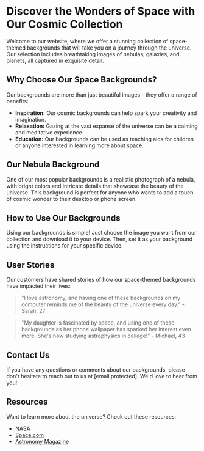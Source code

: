 <!--font:Great Vibes-->

# Discover the Wonders of Space with Our Cosmic Collection

Welcome to our website, where we offer a stunning collection of space-themed backgrounds that will take you on a journey through the universe. Our selection includes breathtaking images of nebulas, galaxies, and planets, all captured in exquisite detail.

## Why Choose Our Space Backgrounds?

Our backgrounds are more than just beautiful images - they offer a range of benefits:

- **Inspiration:** Our cosmic backgrounds can help spark your creativity and imagination.
- **Relaxation:** Gazing at the vast expanse of the universe can be a calming and meditative experience.
- **Education:** Our backgrounds can be used as teaching aids for children or anyone interested in learning more about space.

## Our Nebula Background

One of our most popular backgrounds is a realistic photograph of a nebula, with bright colors and intricate details that showcase the beauty of the universe. This background is perfect for anyone who wants to add a touch of cosmic wonder to their desktop or phone screen.

## How to Use Our Backgrounds

Using our backgrounds is simple! Just choose the image you want from our collection and download it to your device. Then, set it as your background using the instructions for your specific device.

## User Stories

Our customers have shared stories of how our space-themed backgrounds have impacted their lives:

> "I love astronomy, and having one of these backgrounds on my computer reminds me of the beauty of the universe every day." - Sarah, 27

> "My daughter is fascinated by space, and using one of these backgrounds as her phone wallpaper has sparked her interest even more. She's now studying astrophysics in college!" - Michael, 43

## Contact Us

If you have any questions or comments about our backgrounds, please don't hesitate to reach out to us at [email protected]. We'd love to hear from you!

## Resources

Want to learn more about the universe? Check out these resources:

- [NASA](#)
- [Space.com](#)
- [Astronomy Magazine](#)

<!--

Write me content for website with wallpaper which alt text is:

"A realistic photograph of a nebula, with bright colors and intricate details that showcase the beauty of the universe."

The name/title of the page should not be 1:1 copy of the alt text but rather a real content of the website which is using this wallpaper.

- Use markdown format 
- Start with heading
- Heading should be short and concise
- The content should look like a real website 
- The website should not be about the wallpaper, wallpaper is just a related background
- Heading should be contain work "wallpaper" or "background"
- Include real sections like references, contact, user stories, etc. use things relevant to the page purpose.
- Feel free to use structure like headings, bullets, numbering, blockquotes, paragraphs, horizontal lines, etc.
- You can use formatting like bold or _italic_
- You can include UTF-8 emojis
- Links should be only #hash anchors (and you can refer to the document itself)
- Do not include images


---


# Explore the Wonders of the Universe with Our Space-Themed Wallpaper

Welcome to our website, where we offer a wide range of space-themed wallpapers that will transport you to galaxies far, far away. Our collection includes stunning images of nebulas, planets, and stars, all captured in breathtaking detail.

## Why Choose Our Space Wallpapers?

Our wallpapers are not just beautiful to look at, they also offer a range of benefits:

- **Inspiration:** Looking at these incredible images can help spark your creativity and imagination.
- **Relaxation:** Gazing at the vast expanse of the universe can be a calming and meditative experience.
- **Education:** Our wallpapers can be used as teaching aids for children or anyone interested in learning more about space.

## Our Nebula Wallpaper

One of our most popular wallpapers is a realistic photograph of a nebula, with bright colors and intricate details that showcase the beauty of the universe. This wallpaper is perfect for anyone who wants to add a touch of cosmic wonder to their desktop or phone background.

## How to Use Our Wallpapers

Using our wallpapers is easy! Simply choose the image you want from our collection and download it to your device. Then, set it as your wallpaper using the instructions for your specific device.

## User Stories

Our customers have shared stories of how our space-themed wallpapers have impacted their lives:

> "I work in a stressful job, and having a space-themed wallpaper on my computer helps me stay calm and focused throughout the day." - Jane, 32

> "My son loves space, and using one of these wallpapers as his background has sparked his interest even more. He's now studying astronomy in college!" - Tom, 45

## Contact Us

If you have any questions or comments about our wallpapers, please don't hesitate to reach out to us at [email protected] We'd love to hear from you!

## References

Want to learn more about the universe? Check out these resources:

- [NASA](#)
- [Space.com](#)
- [Astronomy Magazine](#)


---


Heading should not include word "wallpaper". The website should not be about the wallpaper itself, wallpaper is just a related background, rewrite whole content.


---


# Discover the Wonders of Space with Our Cosmic Collection

Welcome to our website, where we offer a stunning collection of space-themed backgrounds that will take you on a journey through the universe. Our selection includes breathtaking images of nebulas, galaxies, and planets, all captured in exquisite detail.

## Why Choose Our Space Backgrounds?

Our backgrounds are more than just beautiful images - they offer a range of benefits:

- **Inspiration:** Our cosmic backgrounds can help spark your creativity and imagination.
- **Relaxation:** Gazing at the vast expanse of the universe can be a calming and meditative experience.
- **Education:** Our backgrounds can be used as teaching aids for children or anyone interested in learning more about space.

## Our Nebula Background

One of our most popular backgrounds is a realistic photograph of a nebula, with bright colors and intricate details that showcase the beauty of the universe. This background is perfect for anyone who wants to add a touch of cosmic wonder to their desktop or phone screen.

## How to Use Our Backgrounds

Using our backgrounds is simple! Just choose the image you want from our collection and download it to your device. Then, set it as your background using the instructions for your specific device.

## User Stories

Our customers have shared stories of how our space-themed backgrounds have impacted their lives:

> "I love astronomy, and having one of these backgrounds on my computer reminds me of the beauty of the universe every day." - Sarah, 27

> "My daughter is fascinated by space, and using one of these backgrounds as her phone wallpaper has sparked her interest even more. She's now studying astrophysics in college!" - Michael, 43

## Contact Us

If you have any questions or comments about our backgrounds, please don't hesitate to reach out to us at [email protected]. We'd love to hear from you!

## Resources

Want to learn more about the universe? Check out these resources:

- [NASA](#)
- [Space.com](#)
- [Astronomy Magazine](#)

-->
